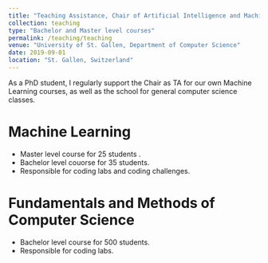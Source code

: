 ```yaml
---
title: "Teaching Assistance, Chair of Artificial Intelligence and Machine Learning"
collection: teaching
type: "Bachelor and Master level courses"
permalink: /teaching/teaching
venue: "University of St. Gallen, Department of Computer Science"
date: 2019-09-01
location: "St. Gallen, Switzerland"
---
```


As a PhD student, I regularly support the Chair as TA for our own Machine Learning courses, as well as the school for general computer science classes.

Machine Learning
======
* Master level course for 25 students .
* Bachelor level couorse for 35 students.
* Responsible for coding labs and coding challenges.

Fundamentals and Methods of Computer Science
======
* Bachelor level course for 500 students.
* Responsible for coding labs.

